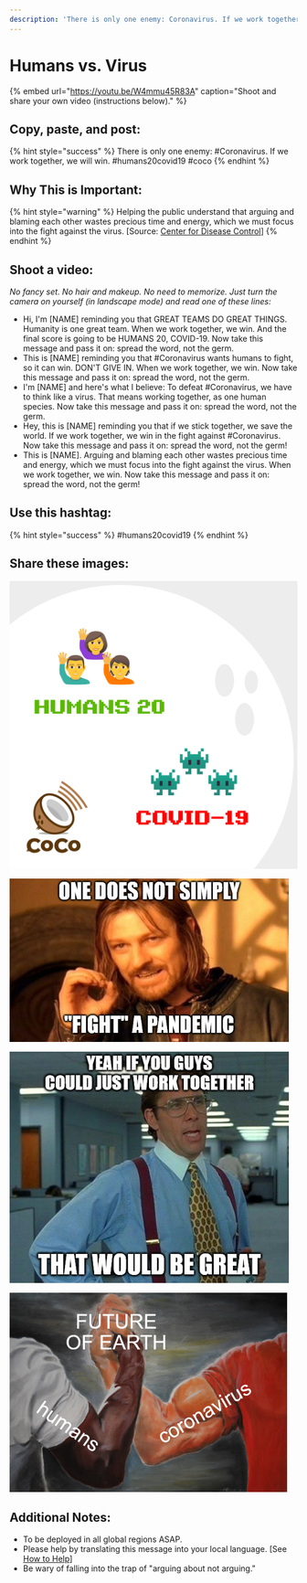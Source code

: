 ```yaml
---
description: 'There is only one enemy: Coronavirus. If we work together, we will win.'
---
```


# Humans vs. Virus

{% embed url="https://youtu.be/W4mmu45R83A" caption="Shoot and share your own video \(instructions below\)." %}

## Copy, paste, and post:

{% hint style="success" %}
There is only one enemy: \#Coronavirus. If we work together, we will win. \#humans20covid19 \#coco
{% endhint %}

## Why This is Important:

{% hint style="warning" %}
Helping the public understand that arguing and blaming each other wastes precious time and energy, which we must focus into the fight against the virus. \[Source: [Center for Disease Control](https://www.cdc.gov/flu/pandemic-resources/pdf/workshop.pdf)\]
{% endhint %}

## Shoot a video:

_No fancy set. No hair and makeup. No need to memorize. Just turn the camera on yourself \(in landscape mode\) and read one of these lines:_

* Hi, I'm \[NAME\] reminding you that GREAT TEAMS DO GREAT THINGS. Humanity is one great team. When we work together, we win. And the final score is going to be HUMANS 20, COVID-19. Now take this message and pass it on: spread the word, not the germ. 
* This is \[NAME\] reminding you that \#Coronavirus wants humans to fight, so it can win. DON'T GIVE IN. When we work together, we win. Now take this message and pass it on: spread the word, not the germ. 
* I'm \[NAME\] and here's what I believe: To defeat \#Coronavirus, we have to think like a virus. That means working together, as one human species. Now take this message and pass it on: spread the word, not the germ. 
* Hey, this is \[NAME\] reminding you that if we stick together, we save the world. If we work together, we win in the fight against \#Coronavirus. Now take this message and pass it on: spread the word, not the germ!  
* This is \[NAME\]. Arguing and blaming each other wastes precious time and energy, which we must focus into the fight against the virus. When we work together, we win. Now take this message and pass it on: spread the word, not the germ!

## Use this hashtag:

{% hint style="success" %}
\#humans20covid19
{% endhint %}

## Share these images:

![](../.gitbook/assets/humans20covid19.png)

![](../.gitbook/assets/humans-fight-pandemic.PNG)

![](../.gitbook/assets/humans-work-together.PNG)

![](../.gitbook/assets/humans-future-of-earth.PNG)

## Additional Notes:

* To be deployed in all global regions ASAP.
* Please help by translating this message into your local language. \[See [How to Help](../how-to-help.md)\]
* Be wary of falling into the trap of "arguing about not arguing."

